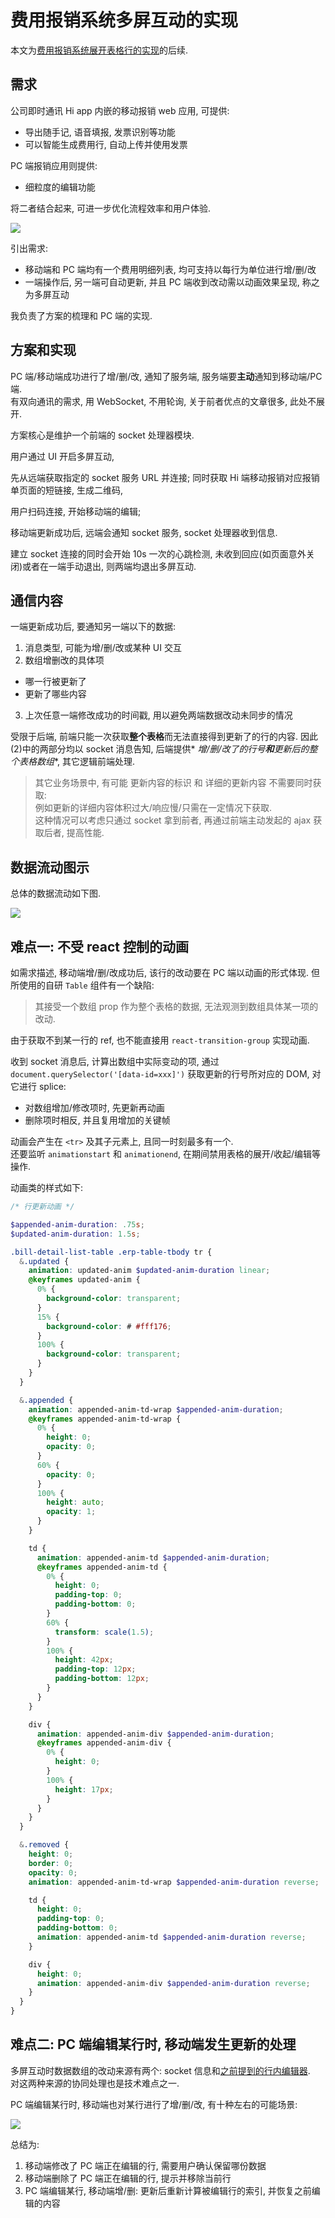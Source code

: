 # 费用报销系统多屏互动的实现

本文为[费用报销系统展开表格行的实现](https://youknowznm.github.io/blogs/费用报销系统展开表格行的实现)的后续.

## 需求

公司即时通讯 Hi app 内嵌的移动报销 web 应用, 可提供:

- 导出随手记, 语音填报, 发票识别等功能
- 可以智能生成费用行, 自动上传并使用发票

PC 端报销应用则提供:

- 细粒度的编辑功能

将二者结合起来, 可进一步优化流程效率和用户体验.

![](../images/多屏互动/多屏互动需求.png)

引出需求:

- 移动端和 PC 端均有一个费用明细列表, 均可支持以每行为单位进行增/删/改
- 一端操作后, 另一端可自动更新, 并且 PC 端收到改动需以动画效果呈现, 称之为多屏互动

我负责了方案的梳理和 PC 端的实现.

## 方案和实现

PC 端/移动端成功进行了增/删/改, 通知了服务端, 服务端要**主动**通知到移动端/PC 端.  
有双向通讯的需求, 用 WebSocket, 不用轮询, 关于前者优点的文章很多, 此处不展开.

方案核心是维护一个前端的 socket 处理器模块.

用户通过 UI 开启多屏互动,

先从远端获取指定的 socket 服务 URL 并连接; 同时获取 Hi 端移动报销对应报销单页面的短链接, 生成二维码,

用户扫码连接, 开始移动端的编辑;

移动端更新成功后, 远端会通知 socket 服务, socket 处理器收到信息.

建立 socket 连接的同时会开始 10s 一次的心跳检测, 未收到回应(如页面意外关闭)或者在一端手动退出, 则两端均退出多屏互动.

## 通信内容

一端更新成功后, 要通知另一端以下的数据:

1. 消息类型, 可能为增/删/改或某种 UI 交互
2. 数组增删改的具体项

- 哪一行被更新了
- 更新了哪些内容

3. 上次任意一端修改成功的时间戳, 用以避免两端数据改动未同步的情况

受限于后端, 前端只能一次获取**整个表格**而无法直接得到更新了的行的内容. 因此(2)中的两部分均以 socket 消息告知, 后端提供*
*增/删/改了的行号**和**更新后的整个表格数组**, 其它逻辑前端处理.

> 其它业务场景中, 有可能 更新内容的标识 和 详细的更新内容 不需要同时获取:   
> 例如更新的详细内容体积过大/响应慢/只需在一定情况下获取.   
> 这种情况可以考虑只通过 socket 拿到前者, 再通过前端主动发起的 ajax 获取后者, 提高性能.

## 数据流动图示

总体的数据流动如下图.

![](../images/多屏互动/多屏互动数据流动.jpg)

## 难点一: 不受 react 控制的动画

如需求描述, 移动端增/删/改成功后, 该行的改动要在 PC 端以动画的形式体现. 但所使用的自研 `Table` 组件有一个缺陷:

> 其接受一个数组 prop 作为整个表格的数据, 无法观测到数组具体某一项的改动.

由于获取不到某一行的 ref, 也不能直接用 `react-transition-group` 实现动画.

收到 socket 消息后, 计算出数组中实际变动的项, 通过 `document.querySelector('[data-id=xxx]')` 获取更新的行号所对应的 DOM,
对它进行 splice:

- 对数组增加/修改项时, 先更新再动画
- 删除项时相反, 并且复用增加的关键帧

动画会产生在 `<tr>` 及其子元素上, 且同一时刻最多有一个.  
还要监听 `animationstart` 和 `animationend`, 在期间禁用表格的展开/收起/编辑等操作.

动画类的样式如下:

```scss
/* 行更新动画 */

$appended-anim-duration: .75s;
$updated-anim-duration: 1.5s;

.bill-detail-list-table .erp-table-tbody tr {
  &.updated {
    animation: updated-anim $updated-anim-duration linear;
    @keyframes updated-anim {
      0% {
        background-color: transparent;
      }
      15% {
        background-color: # #fff176;
      }
      100% {
        background-color: transparent;
      }
    }
  }

  &.appended {
    animation: appended-anim-td-wrap $appended-anim-duration;
    @keyframes appended-anim-td-wrap {
      0% {
        height: 0;
        opacity: 0;
      }
      60% {
        opacity: 0;
      }
      100% {
        height: auto;
        opacity: 1;
      }
    }

    td {
      animation: appended-anim-td $appended-anim-duration;
      @keyframes appended-anim-td {
        0% {
          height: 0;
          padding-top: 0;
          padding-bottom: 0;
        }
        60% {
          transform: scale(1.5);
        }
        100% {
          height: 42px;
          padding-top: 12px;
          padding-bottom: 12px;
        }
      }
    }

    div {
      animation: appended-anim-div $appended-anim-duration;
      @keyframes appended-anim-div {
        0% {
          height: 0;
        }
        100% {
          height: 17px;
        }
      }
    }
  }

  &.removed {
    height: 0;
    border: 0;
    opacity: 0;
    animation: appended-anim-td-wrap $appended-anim-duration reverse;

    td {
      height: 0;
      padding-top: 0;
      padding-bottom: 0;
      animation: appended-anim-td $appended-anim-duration reverse;
    }

    div {
      height: 0;
      animation: appended-anim-div $appended-anim-duration reverse;
    }
  }
}
```

## 难点二: PC 端编辑某行时, 移动端发生更新的处理

多屏互动时数据数组的改动来源有两个: socket
信息和[之前提到的行内编辑器](https://youknowznm.github.io/blogs/费用报销系统展开表格行的实现).  
对这两种来源的协同处理也是技术难点之一.

PC 端编辑某行时, 移动端也对某行进行了增/删/改, 有十种左右的可能场景:

![](../images/多屏互动/多屏互动更新场景组合.jpg)

总结为:

1. 移动端修改了 PC 端正在编辑的行, 需要用户确认保留哪份数据
2. 移动端删除了 PC 端正在编辑的行, 提示并移除当前行
3. PC 端编辑某行, 移动端增/删: 更新后重新计算被编辑行的索引, 并恢复之前编辑的内容